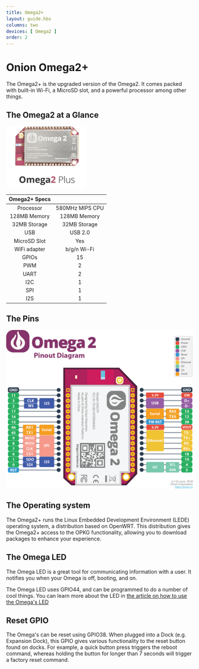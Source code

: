 ```yaml
---
title: Omega2+
layout: guide.hbs
columns: two
devices: [ Omega2 ]
order: 2
---
```


# Onion Omega2+

The Omega2+ is the upgraded version of the Omega2. It comes packed with built-in Wi-Fi, a MicroSD slot, and a powerful processor among other things.

## The Omega2 at a Glance

![omega2Plus](../img/omega-2p-pic.png)

| Omega2+ Specs  | |
| :-------------: | :-------------:  |
| Processor | 580MHz MIPS CPU  |
| 128MB Memory | 128MB Memory  |
|  32MB Storage | 32MB Storage  |
| USB | USB 2.0  |
| MicroSD Slot | Yes  |
| WiFi adapter | b/g/n Wi-Fi  |
| GPIOs | 15  |
| PWM | 2  |
| UART | 2  |
| I2C | 1  |
| SPI |  1   |
| I2S | 1  |

## The Pins

![pinout](../img/omega-2-pinout-diagram.png)

[//]: # (LATER: include section on the 50pin connector)


## The Operating system

The Omega2+ runs the Linux Embedded Development Environment (LEDE) operating system, a distribution based on OpenWRT. This distribution gives the Omega2+ access to the OPKG functionality, allowing you to download packages to enhance your experience.

## The Omega LED

The Omega LED is a great tool for communicating information with a user. It notifies you when your Omega is off, booting, and on.

The Omega LED uses GPIO44, and can be programmed to do a number of cool things. You can learn more about the LED in [the article on how to use the Omega's LED](../../Doing-Stuff/The-Omega-LED)

## Reset GPIO

The Omega's can be reset using GPIO38. When plugged into a Dock (e.g. Expansion Dock), this GPIO gives various functionality to the reset button found on docks. For example, a quick button press triggers the reboot command, whereas holding the button for longer than 7 seconds will trigger a factory reset command.

[//]: # ( leave this out for now)
[//]: # ( ## MicroSD Card Slot)

[//]: # ( little explanation of the MicroSD Slot)
[//]: # ( images & explanation of proper sd card insertion and removal)

[//]: # (batch2: ## Antenna and U.FL Connector)

[//]: # ( Description of SMT antenna used on the Omega, mention that it's directional, have a diagram of the directionality)
[//]: # ( Describe that U.FL connector can be used to connect other, bigger antennas)

[//]: # ( leave this out for now)
[//]: # (## Mechanical Drawing)

[//]: # ( insert mechanical drawing image, link to repo)
